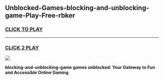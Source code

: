 
## Unblocked-Games-blocking-and-unblocking-game-Play-Free-rbker
<h3>
<a href="https://premium76.site?title=blocking-and-unblocking-game&ref=23A">CLICK TO PLAY</a></h3>
<hr>

<h3>
<a href="https://premium76.site?title=blocking-and-unblocking-game&ref=23A">CLICK 2 PLAY</a>
  
</h3>

<a href="https://premium76.site?title=blocking-and-unblocking-game&ref=23A"><img src="https://clearcache.store/games.png"></a>


**blocking-and-unblocking-game games unblocked: Your Gateway to Fun and Accessible Online Gaming**
